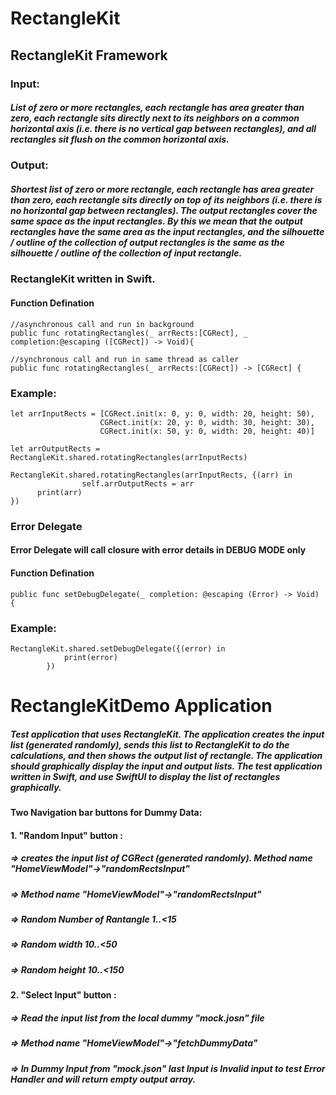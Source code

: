 
# RectangleKit


## RectangleKit Framework

### Input: 
##### List of zero or more rectangles, each rectangle has area greater than zero, each rectangle sits directly next to its neighbors on a common horizontal axis (i.e. there is no vertical gap between rectangles), and all rectangles sit flush on the common horizontal axis.

### Output: 
##### Shortest list of zero or more rectangle, each rectangle has area greater than zero, each rectangle sits directly on top of its neighbors (i.e. there is no horizontal gap between rectangles).  The output rectangles cover the same space as the input rectangles. By this we mean that the output rectangles have the same area as the input rectangles, and the silhouette / outline of the collection of output rectangles is the same as the silhouette / outline of the collection of input rectangle.

### RectangleKit written in Swift.

#### Function Defination 

```
//asynchronous call and run in background
public func rotatingRectangles(_ arrRects:[CGRect], _ completion:@escaping ([CGRect]) -> Void){
```

```
//synchronous call and run in same thread as caller 
public func rotatingRectangles(_ arrRects:[CGRect]) -> [CGRect] {
```

### Example: 

```
let arrInputRects = [CGRect.init(x: 0, y: 0, width: 20, height: 50),
                    CGRect.init(x: 20, y: 0, width: 30, height: 30),
                    CGRect.init(x: 50, y: 0, width: 20, height: 40)]
                    
let arrOutputRects = RectangleKit.shared.rotatingRectangles(arrInputRects)
                
RectangleKit.shared.rotatingRectangles(arrInputRects, {(arr) in
                self.arrOutputRects = arr
      print(arr)
})                
```

### Error Delegate

#### Error Delegate will call closure with error details in DEBUG MODE only 

#### Function Defination 

```
public func setDebugDelegate(_ completion: @escaping (Error) -> Void) {
```

### Example: 
```
RectangleKit.shared.setDebugDelegate({(error) in
            print(error)
        })
```        
        




# RectangleKitDemo Application 

##### Test application that uses RectangleKit. The application creates the input list (generated randomly), sends this list to RectangleKit to do the calculations, and then shows the output list of rectangle. The application should graphically display the input and output lists. The test application written in Swift, and use SwiftUI to display the list of rectangles graphically.


#### Two Navigation bar buttons for Dummy Data:
 
#### 1. "Random Input" button :  
##### => creates the input list of CGRect (generated randomly). Method name "HomeViewModel"->"randomRectsInput" 
##### => Method name "HomeViewModel"->"randomRectsInput" 
##### => Random Number of Rantangle 1..<15
##### => Random width 10..<50
##### => Random height 10..<150

#### 2. "Select Input" button :  
##### => Read the input list from the local dummy "mock.josn" file  
##### => Method name "HomeViewModel"->"fetchDummyData" 
##### => In Dummy Input from "mock.json" last Input is Invalid input to test Error Handler and will return empty output array.

  

